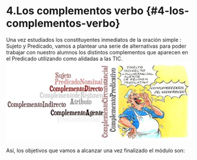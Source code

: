# 4.Los complementos verbo {#4-los-complementos-verbo}

Una vez estudiados los constituyentes inmediatos de la oración simple : Sujeto y Predicado, vamos a plantear una serie de alternativas para poder trabajar con nuestro alumnos los distintos complementos que aparecen en el Predicado utilizando como alidadas a las TIC.![a.jpg](images/image146.jpg)

Así, los objetivos que vamos a alcanzar una vez finalizado el módulo son: